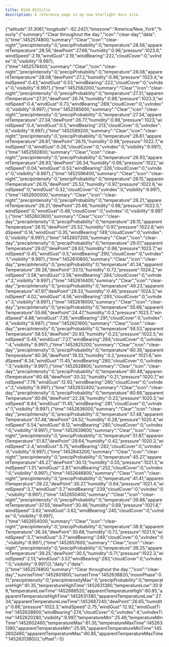 ```yaml
---
title: 0144.012title
description: A reference page in my new Starlight docs site.
---
```

{"latitude":31.3061,"longitude":-82.2421,"timezone":"America/New_York","hourly":{"summary":"Clear throughout the day.","icon":"clear-day","data":[{"time":1452574800,"summary":"Clear","icon":"clear-night","precipIntensity":0,"precipProbability":0,"temperature":28.56,"apparentTemperature":28.56,"dewPoint":27.66,"humidity":0.96,"pressure":1023.6,"windSpeed":2.19,"windGust":2.19,"windBearing":222,"cloudCover":0,"uvIndex":0,"visibility":9.997},{"time":1452578400,"summary":"Clear","icon":"clear-night","precipIntensity":0,"precipProbability":0,"temperature":28.08,"apparentTemperature":28.08,"dewPoint":27.2,"humidity":0.96,"pressure":1023.4,"windSpeed":0.43,"windGust":0.53,"windBearing":222,"cloudCover":0,"uvIndex":0,"visibility":9.997},{"time":1452582000,"summary":"Clear","icon":"clear-night","precipIntensity":0,"precipProbability":0,"temperature":27.31,"apparentTemperature":27.31,"dewPoint":26.74,"humidity":0.98,"pressure":1023.3,"windSpeed":0.4,"windGust":0.73,"windBearing":269,"cloudCover":0,"uvIndex":0,"visibility":9.997},{"time":1452585600,"summary":"Clear","icon":"clear-night","precipIntensity":0,"precipProbability":0,"temperature":27.34,"apparentTemperature":27.34,"dewPoint":26.77,"humidity":0.98,"pressure":1023,"windSpeed":0.4,"windGust":0.5,"windBearing":213,"cloudCover":0,"uvIndex":0,"visibility":9.997},{"time":1452589200,"summary":"Clear","icon":"clear-night","precipIntensity":0,"precipProbability":0,"temperature":26.61,"apparentTemperature":26.61,"dewPoint":26.15,"humidity":0.98,"pressure":1022.7,"windSpeed":0,"windGust":0.26,"cloudCover":0,"uvIndex":0,"visibility":9.997},{"time":1452592800,"summary":"Clear","icon":"clear-night","precipIntensity":0,"precipProbability":0,"temperature":26.93,"apparentTemperature":26.93,"dewPoint":26.34,"humidity":0.98,"pressure":1022,"windSpeed":0.04,"windGust":0.53,"windBearing":326,"cloudCover":0,"uvIndex":0,"visibility":9.997},{"time":1452596400,"summary":"Clear","icon":"clear-night","precipIntensity":0,"precipProbability":0,"temperature":26.15,"apparentTemperature":26.15,"dewPoint":25.52,"humidity":0.97,"pressure":1022.6,"windSpeed":0,"windGust":0.32,"cloudCover":0,"uvIndex":0,"visibility":9.997},{"time":1452600000,"summary":"Clear","icon":"clear-night","precipIntensity":0,"precipProbability":0,"temperature":26.21,"apparentTemperature":26.21,"dewPoint":25.66,"humidity":0.98,"pressure":1022.5,"windSpeed":0,"windGust":0.48,"cloudCover":0,"uvIndex":0,"visibility":9.997},{"time":1452603600,"summary":"Clear","icon":"clear-day","precipIntensity":0,"precipProbability":0,"temperature":26.15,"apparentTemperature":26.15,"dewPoint":25.52,"humidity":0.97,"pressure":1022.8,"windSpeed":0.14,"windGust":0.35,"windBearing":149,"cloudCover":0,"uvIndex":0,"visibility":9.997},{"time":1452607200,"summary":"Clear","icon":"clear-day","precipIntensity":0,"precipProbability":0,"temperature":29.07,"apparentTemperature":29.07,"dewPoint":28.63,"humidity":0.98,"pressure":1023.7,"windSpeed":0.45,"windGust":0.5,"windBearing":290,"cloudCover":0,"uvIndex":1,"visibility":9.997},{"time":1452610800,"summary":"Clear","icon":"clear-day","precipIntensity":0,"precipProbability":0,"temperature":41.34,"apparentTemperature":39.26,"dewPoint":33.13,"humidity":0.72,"pressure":1024.2,"windSpeed":3.58,"windGust":3.58,"windBearing":284,"cloudCover":0,"uvIndex":2,"visibility":9.997},{"time":1452614400,"summary":"Clear","icon":"clear-day","precipIntensity":0,"precipProbability":0,"temperature":49.23,"apparentTemperature":47.97,"dewPoint":29.33,"humidity":0.46,"pressure":1024.3,"windSpeed":4.02,"windGust":4.56,"windBearing":293,"cloudCover":0,"uvIndex":3,"visibility":9.997},{"time":1452618000,"summary":"Clear","icon":"clear-day","precipIntensity":0,"precipProbability":0,"temperature":55.66,"apparentTemperature":55.66,"dewPoint":24.47,"humidity":0.3,"pressure":1023.7,"windSpeed":4.88,"windGust":7.35,"windBearing":291,"cloudCover":0,"uvIndex":4,"visibility":9.997},{"time":1452621600,"summary":"Clear","icon":"clear-day","precipIntensity":0,"precipProbability":0,"temperature":58.53,"apparentTemperature":58.53,"dewPoint":20.93,"humidity":0.23,"pressure":1022.5,"windSpeed":5.46,"windGust":7.27,"windBearing":284,"cloudCover":0,"uvIndex":4,"visibility":9.997},{"time":1452625200,"summary":"Clear","icon":"clear-day","precipIntensity":0,"precipProbability":0,"temperature":60.36,"apparentTemperature":60.36,"dewPoint":19.33,"humidity":0.2,"pressure":1021.6,"windSpeed":6.34,"windGust":11.45,"windBearing":280,"cloudCover":0,"uvIndex":3,"visibility":9.997},{"time":1452628800,"summary":"Clear","icon":"clear-day","precipIntensity":0,"precipProbability":0,"temperature":60.48,"apparentTemperature":60.48,"dewPoint":20.32,"humidity":0.21,"pressure":1020.7,"windSpeed":7.78,"windGust":12.92,"windBearing":280,"cloudCover":0,"uvIndex":2,"visibility":9.997},{"time":1452632400,"summary":"Clear","icon":"clear-day","precipIntensity":0,"precipProbability":0,"temperature":60.66,"apparentTemperature":60.66,"dewPoint":22.28,"humidity":0.23,"pressure":1020.3,"windSpeed":6.84,"windGust":11.45,"windBearing":281,"cloudCover":0,"uvIndex":1,"visibility":9.997},{"time":1452636000,"summary":"Clear","icon":"clear-day","precipIntensity":0,"precipProbability":0,"temperature":57.48,"apparentTemperature":57.48,"dewPoint":24.52,"humidity":0.28,"pressure":1020.4,"windSpeed":5.54,"windGust":8.12,"windBearing":280,"cloudCover":0,"uvIndex":0,"visibility":9.997},{"time":1452639600,"summary":"Clear","icon":"clear-night","precipIntensity":0,"precipProbability":0,"temperature":51.87,"apparentTemperature":51.87,"dewPoint":29.64,"humidity":0.42,"pressure":1020.3,"windSpeed":2.4,"windGust":5.75,"windBearing":282,"cloudCover":0,"uvIndex":0,"visibility":9.997},{"time":1452643200,"summary":"Clear","icon":"clear-night","precipIntensity":0,"precipProbability":0,"temperature":45.27,"apparentTemperature":45.27,"dewPoint":30.13,"humidity":0.55,"pressure":1021.3,"windSpeed":1.31,"windGust":2.87,"windBearing":252,"cloudCover":0,"uvIndex":0,"visibility":9.997},{"time":1452646800,"summary":"Clear","icon":"clear-night","precipIntensity":0,"precipProbability":0,"temperature":41.41,"apparentTemperature":39.22,"dewPoint":30.27,"humidity":0.64,"pressure":1021.4,"windSpeed":3.7,"windGust":3.7,"windBearing":239,"cloudCover":0,"uvIndex":0,"visibility":9.997},{"time":1452650400,"summary":"Clear","icon":"clear-night","precipIntensity":0,"precipProbability":0,"temperature":39.88,"apparentTemperature":37.55,"dewPoint":30.46,"humidity":0.69,"pressure":1021.8,"windSpeed":3.62,"windGust":3.62,"windBearing":245,"cloudCover":0,"uvIndex":0,"visibility":9.997},{"time":1452654000,"summary":"Clear","icon":"clear-night","precipIntensity":0,"precipProbability":0,"temperature":38.9,"apparentTemperature":36.34,"dewPoint":30.68,"humidity":0.72,"pressure":1021.9,"windSpeed":3.7,"windGust":3.7,"windBearing":249,"cloudCover":0,"uvIndex":0,"visibility":9.997},{"time":1452657600,"summary":"Clear","icon":"clear-night","precipIntensity":0,"precipProbability":0,"temperature":39.25,"apparentTemperature":39.25,"dewPoint":30.5,"humidity":0.71,"pressure":1022.3,"windSpeed":2.13,"windGust":3.57,"windBearing":283,"cloudCover":0,"uvIndex":0,"visibility":9.997}]},"daily":{"data":[{"time":1452574800,"summary":"Clear throughout the day.","icon":"clear-day","sunriseTime":1452601800,"sunsetTime":1452638820,"moonPhase":0.11,"precipIntensity":0,"precipIntensityMax":0,"precipProbability":0,"temperatureHigh":61.35,"temperatureHighTime":1452631380,"temperatureLow":30.99,"temperatureLowTime":1452686520,"apparentTemperatureHigh":60.85,"apparentTemperatureHighTime":1452631380,"apparentTemperatureLow":27.34,"apparentTemperatureLowTime":1452687240,"dewPoint":26.65,"humidity":0.66,"pressure":1022.3,"windSpeed":2.75,"windGust":12.92,"windGustTime":1452628800,"windBearing":274,"cloudCover":0,"uvIndex":4,"uvIndexTime":1452620280,"visibility":9.997,"temperatureMin":25.46,"temperatureMinTime":1452602460,"temperatureMax":61.35,"temperatureMaxTime":1452631380,"apparentTemperatureMin":25.95,"apparentTemperatureMinTime":1452602460,"apparentTemperatureMax":60.85,"apparentTemperatureMaxTime":1452631380}]},"offset":-5}
